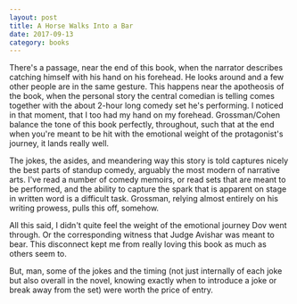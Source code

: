 ```yaml
---
layout: post
title: A Horse Walks Into a Bar 
date: 2017-09-13
category: books
---
```


There's a passage, near the end of this book, when the narrator describes catching himself with his hand on his forehead. He looks around and a few other people are in the same gesture. This happens near the apotheosis of the book, when the personal story the central comedian is telling comes together with the about 2-hour long comedy set he's performing. I noticed in that moment, that I too had my hand on my forehead. Grossman/Cohen balance the tone of this book perfectly, throughout, such that at the end when you're meant to be hit with the emotional weight of the protagonist's journey, it lands really well.

The jokes, the asides, and meandering way this story is told captures nicely the best parts of standup comedy, arguably the most modern of narrative arts. I've read a number of comedy memoirs, or read sets that are meant to be performed, and the ability to capture the spark that is apparent on stage in written word is a difficult task. Grossman, relying almost entirely on his writing prowess, pulls this off, somehow. 

All this said, I didn't quite feel the weight of the emotional journey Dov went through. Or the corresponding witness that Judge Avishar was meant to bear. This disconnect kept me from really loving this book as much as others seem to. 

But, man, some of the jokes and the timing (not just internally of each joke but also overall in the novel, knowing exactly when to introduce a joke or break away from the set) were worth the price of entry.